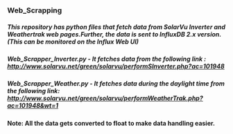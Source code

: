 ### Web_Scrapping

##### This repository has python files that fetch data from SolarVu Inverter and Weathertrak web pages.Further, the data is sent to InfluxDB 2.x version.(This can be monitored on the Influx Web UI)

##### Web_Scrapper_Inverter.py - It fetches data from the following link : http://www.solarvu.net/green/solarvu/performSInverter.php?ac=101948 
##### Web_Scrapper_Weather.py - It fetches data during the daylight time from the following link: http://www.solarvu.net/green/solarvu/performWeatherTrak.php?ac=101948&wt=1

#### Note: All the data gets converted to float to make data handling easier.

